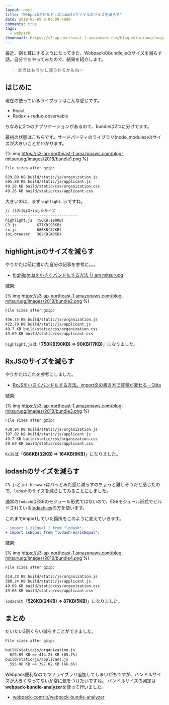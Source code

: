 ```yaml
---
layout: post
title: "Webpackでビルドしたbundleファイルのサイズを減らす"
date: 2018-03-09 0:00:00 +900
comments: true
tags:
  - webpack
thumbnail: https://s3-ap-northeast-1.amazonaws.com/blog-mitsuruog/images/2018/bandle-logo.png
---
```

最近、割と耳にするようになってきた、Webpackのbundle.jsのサイズを減らす話。自分でもやってみたので、結果を紹介します。

> 本当はもう少し減らせるかもねー

## はじめに
現在の使っているライブラリはこんな感じです。

- React
- Redux + redux-observable

ちなみに2つのアプリケーションがあるので、bundleは2つに分けてます。

最初の状態はこちらです。サードパーティのライブラリ(node_modules)のサイズが大きいことがわかります。

{% img https://s3-ap-northeast-1.amazonaws.com/blog-mitsuruog/images/2018/bundle1.png %}

```txt
File sizes after gzip:

629.89 KB build/static/js/organization.js
595.88 KB build/static/js/applicant.js
49.28 KB build/static/css/organization.css
49.26 KB build/static/css/applicant.css
```

大きいのは、まず`highlight.js`ですね。

```txt
// ()の中はGzipしたサイズ
--------------------------------
highlight.js  750KB(190KB)
C3.js         677KB(93KB)
rx.js         686KB(32KB)
joi-browser   382KB(40KB)
```

## highlight.jsのサイズを減らす
やりかたは前に書いた自分の記事を参考に。。。

- [highlight\.jsを小さくバンドルする方法 \| I am mitsuruog](https://blog.mitsuruog.info/2017/12/how-bundle-size-makes-smaller)

結果:

{% img https://s3-ap-northeast-1.amazonaws.com/blog-mitsuruog/images/2018/bundle2.png %}

```txt
File sizes after gzip:

456.75 KB build/static/js/organization.js
422.79 KB build/static/js/applicant.js
49.7 KB build/static/css/organization.css
49.69 KB build/static/css/applicant.css
```

`highlight.js`は「**750KB(90KB) => 90KB(17KB)**」になりました。

## RxJSのサイズを減らす
やりかたはこれを参考にしました。

- [RxJSを小さくバンドルする方法。import文の書き方で容量が変わる \- Qiita](https://qiita.com/clockmaker/items/5e2207b14dac97c4ede1)

結果:

{% img https://s3-ap-northeast-1.amazonaws.com/blog-mitsuruog/images/2018/bundle3.png %}

```txt
File sizes after gzip:

430.94 KB build/static/js/organization.js
397.02 KB build/static/js/applicant.js
49.7 KB build/static/css/organization.css
49.69 KB build/static/css/applicant.css
```

`RxJS`は「**686KB(32KB) => 164KB(9KB)**」になりました。

## lodashのサイズを減らす

`C3.js`と`joi-browser`はパッとみた感じ減らすのちょっと難しそうだと感じたので、`lodash`のサイズを減らしてみることにしました。

通常の`lodash`はES6のモジュール形式ではないので、ES6モジュール形式でビルドされている[lodash-es](https://www.npmjs.com/package/lodash-es)の方を使います。

これまでimportしていた箇所をこのように変えていきます。

```diff
- import { isEqual } from "lodash";
+ import isEqual from "lodash-es/isEqual";
```

結果:

{% img https://s3-ap-northeast-1.amazonaws.com/blog-mitsuruog/images/2018/bundle4.png %}

```txt
File sizes after gzip:

414.23 KB build/static/js/organization.js
380.24 KB build/static/js/applicant.js
49.69 KB build/static/css/organization.css
49.68 KB build/static/css/applicant.css
```

`lodash`は「**526KB(24KB) => 87KB(5KB)**」になりました。

## まとめ

だいたい3割くらい減らすことができました。

```txt
File sizes after gzip:

build/static/js/organization.js
  629.89 KB => 414.23 KB (65.7%)
build/static/js/applicant.js
  595.88 KB => 397.02 KB (66.6%)
```

Webpack便利なのでついライブラリ追加してしまいがちですが、バンドルサイズが大きくなってないか常に気をつけたいですね。
バンドルサイズの測定は**webpack-bundle-analyzer**を使って行いました。

- [webpack-contrib/webpack-bundle-analyzer](https://github.com/webpack-contrib/webpack-bundle-analyzer)
